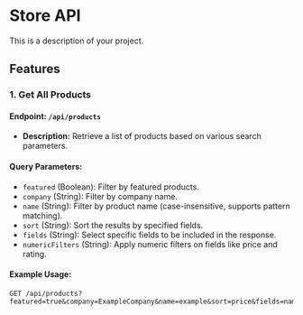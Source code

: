 # Store API

This is a description of your project.

## Features

### 1. Get All Products

#### Endpoint: `/api/products`

- **Description:** Retrieve a list of products based on various search parameters.

#### Query Parameters:

- `featured` (Boolean): Filter by featured products.
- `company` (String): Filter by company name.
- `name` (String): Filter by product name (case-insensitive, supports pattern matching).
- `sort` (String): Sort the results by specified fields.
- `fields` (String): Select specific fields to be included in the response.
- `numericFilters` (String): Apply numeric filters on fields like price and rating.

#### Example Usage:

```plaintext
GET /api/products?featured=true&company=ExampleCompany&name=example&sort=price&fields=name,price
```
